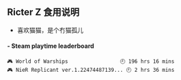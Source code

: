 ## Ricter Z 食用说明
- 喜欢猫猫，是个冇猫孤儿

<!-- steam-box start -->
#### - Steam playtime leaderboard
```text
🎮 World of Warships                 🕘 196 hrs 16 mins
🎮 NieR Replicant ver.1.22474487139... 🕘 2 hrs 36 mins
```
<!-- Powered by https://github.com/YouEclipse/steam-box . -->
<!-- steam-box end -->
